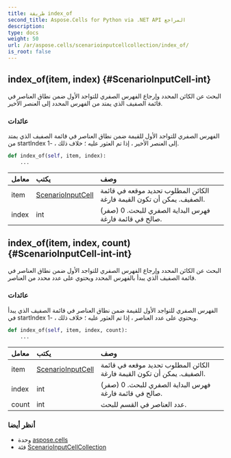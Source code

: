```yaml
---
title: طريقة index_of
second_title: Aspose.Cells for Python via .NET API المراجع
description:
type: docs
weight: 50
url: /ar/aspose.cells/scenarioinputcellcollection/index_of/
is_root: false
---
```

##  index_of(item, index) {#ScenarioInputCell-int}
البحث عن الكائن المحدد وإرجاع الفهرس الصفري للتواجد الأول ضمن نطاق العناصر في قائمة الصفيف الذي يمتد من الفهرس المحدد إلى العنصر الأخير.


###  عائدات

الفهرس الصفري للتواجد الأول للقيمة ضمن نطاق العناصر في قائمة الصفيف الذي يمتد من startIndex إلى العنصر الأخير ، إذا تم العثور عليه ؛ خلاف ذلك ، -1.


```python
def index_of(self, item, index):
    ...
```


| معامل| يكتب| وصف|
| :- | :- | :- |
| item | [ScenarioInputCell](/cells/python-net/ar/aspose.cells/scenarioinputcell) | الكائن المطلوب تحديد موقعه في قائمة الصفيف. يمكن أن تكون القيمة فارغة.|
| index | int | فهرس البداية الصفري للبحث. 0 (صفر) صالح في قائمة فارغة.|


##  index_of(item, index, count) {#ScenarioInputCell-int-int}
البحث عن الكائن المحدد وإرجاع الفهرس الصفري للتواجد الأول ضمن نطاق العناصر في قائمة الصفيف الذي يبدأ بالفهرس المحدد ويحتوي على عدد محدد من العناصر.


###  عائدات

الفهرس الصفري للتواجد الأول للقيمة ضمن نطاق العناصر في قائمة الصفيف الذي يبدأ في startIndex ويحتوي على عدد العناصر ، إذا تم العثور عليه ؛ خلاف ذلك ، -1.


```python
def index_of(self, item, index, count):
    ...
```


| معامل| يكتب| وصف|
| :- | :- | :- |
| item | [ScenarioInputCell](/cells/python-net/ar/aspose.cells/scenarioinputcell) | الكائن المطلوب تحديد موقعه في قائمة الصفيف. يمكن أن تكون القيمة فارغة.|
| index | int | فهرس البداية الصفري للبحث. 0 (صفر) صالح في قائمة فارغة.|
| count | int | عدد العناصر في القسم للبحث.|



###  أنظر أيضا
* وحدة [aspose.cells](../../)
* فئة [ScenarioInputCellCollection](/cells/python-net/ar/aspose.cells/scenarioinputcellcollection)
